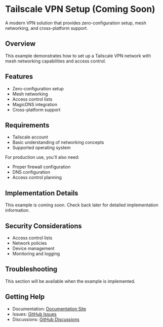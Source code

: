 # Tailscale VPN Setup (Coming Soon)

A modern VPN solution that provides zero-configuration setup, mesh networking, and cross-platform support.

## Overview

This example demonstrates how to set up a Tailscale VPN network with mesh networking capabilities and access control.

## Features

- Zero-configuration setup
- Mesh networking
- Access control lists
- MagicDNS integration
- Cross-platform support

## Requirements

- Tailscale account
- Basic understanding of networking concepts
- Supported operating system

For production use, you'll also need:
- Proper firewall configuration
- DNS configuration
- Access control planning

## Implementation Details

This example is coming soon. Check back later for detailed implementation information.

## Security Considerations

- Access control lists
- Network policies
- Device management
- Monitoring and logging

## Troubleshooting

This section will be available when the example is implemented.

## Getting Help

- Documentation: [Documentation Site](https://tvangundy.github.io)
- Issues: [GitHub Issues](https://github.com/tvangundy/workspace/issues)
- Discussions: [GitHub Discussions](https://github.com/tvangundy/workspace/discussions) 
